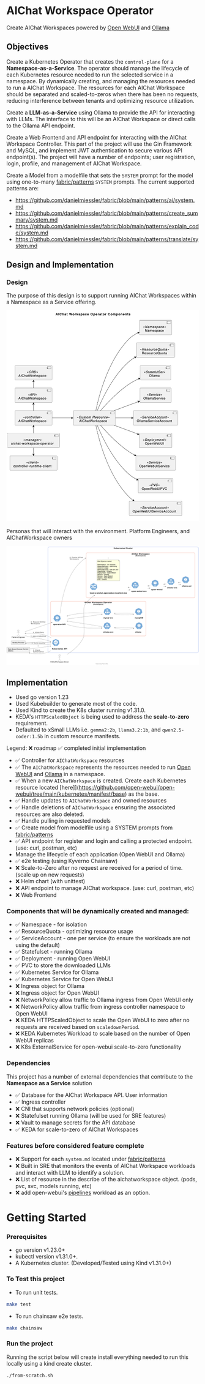 # AIChat Workspace Operator

Create AIChat Workspaces powered by [Open WebUI](https://openwebui.com/) and [Ollama](https://ollama.com/)

## Objectives

Create a Kubernetes Operator that creates the `control-plane` for a **Namespace-as-a-Service**. The operator should manage the lifecycle of each Kubernetes resource needed to run the selected service in a namespace. By dynamically creating, and managing the resources needed to run a AIChat Workspace. The resources for each AIChat Workspace should be separated and scaled-to-zeros when there has been no requests, reducing interference between tenants and optimizing resource utilization.

Create a **LLM-as-a-Service** using Ollama to provide the API for interacting with LLMs. The interface to this will be an AIChat Workspace or direct calls to the Ollama API endpoint.

Create a Web Frontend and API endpoint for interacting with the AIChat Workspace Controller. This part of the project will use the Gin Framework and MySQL, and implement JWT authentication to secure various API endpoint(s). The project will have a number of endpoints; user registration, login, profile, and management of AIChat Workspace.

Create a Model from a modelfile that sets the `SYSTEM` prompt for the model using one-to-many [fabric/patterns](https://github.com/danielmiessler/fabric/tree/main/patterns) `SYSTEM` prompts. The current supported patterns are:

- https://github.com/danielmiessler/fabric/blob/main/patterns/ai/system.md
- https://github.com/danielmiessler/fabric/blob/main/patterns/create_summary/system.md
- https://github.com/danielmiessler/fabric/blob/main/patterns/explain_code/system.md
- https://github.com/danielmiessler/fabric/blob/main/patterns/translate/system.md


## Design and Implementation

### Design


The purpose of this design is to support running AIChat Workspaces within a Namespace as a Service offering.


![image](diagrams/aichatworkspace-operator-components.png)

Personas that will interact with the environment. Platform Engineers, and AIChatWorkspace owners

![image](diagrams/simple-persona-workflow.png)

## Implementation

- Used go version 1.23
- Used Kubebuilder to generate most of the code.
- Used Kind to create the K8s cluster running v1.31.0.
- KEDA's `HTTPScaledObject` is being used to address the **scale-to-zero** requirement.
- Defaulted to xSmall LLMs i.e. `gemma2:2b`, `llama3.2:1b`, and `qwen2.5-coder:1.5b` in custom resource manifests. 

Legend: ❌ roadmap ✅ completed initial implementation

- ✅ Controller for `AIChatWorkspace` resources
- ✅ The `AIChatWorkspace` represents the resources needed to run [Open WebUI](https://openwebui.com/) and [Ollama](https://ollama.com/) in a namespace.
- ✅ When a new `AIChatWorkspace` is created. Create each Kubernetes resource located [here]](https://github.com/open-webui/open-webui/tree/main/kubernetes/manifest/base) as the base.
- ✅ Handle updates to `AIChatWorkspace` and owned resources
- ✅ Handle deletions of `AIChatWorkspace` ensuring the associated resources are also deleted.
- ✅ Handle pulling in requested models
- ✅ Create model from modelfile using a SYSTEM prompts from [fabric/patterns](https://github.com/danielmiessler/fabric/tree/main/patterns)
- ✅ API endpoint for register and login and calling a protected endpoint. (use: curl, postman, etc)
- Manage the lifecycle of each application (Open WebUI and Ollama)
- ✅ e2e testing (using Kyverno Chainsaw)
- ❌ Scale-to-Zero after no request are received for a period of time. (scale up on new requests)
- ❌ Helm chart (with unittest)
- ❌ API endpoint to manage AIChat workspace. (use: curl, postman, etc)
- ❌ Web Frontend

### Components that will be dynamically created and managed:

* ✅ Namespace - for isolation
* ✅ ResourceQuota - optimizing resource usage
* ✅ ServiceAccount - one per service (to ensure the workloads are not using the default)
* ✅ Statefulset - running Ollama
* ✅ Deployment - running Open WebUI
* ✅ PVC to store the downloaded LLMs
* ✅ Kubernetes Service for Ollama
* ✅ Kubernetes Service for Open WebUI
* ❌ Ingress object for Ollama
* ❌ Ingress object for Open WebUI
* ❌ NetworkPolicy allow traffic to Ollama ingress from Open WebUI only
* ❌ NetworkPolicy allow traffic from ingress controller namespace to Open WebUI
* ❌ KEDA HTTPScaledObject to scale the Open WebUI to zero after no requests are received based on `scaledownPeriod`.
* ❌ KEDA Kubernetes Workload to scale based on the number of Open WebUI replicas
* ❌ K8s ExternalService for open-webui scale-to-zero functionality

### Dependencies

This project has a number of external dependencies that contribute to the **Namespace as a Service** solution

* ✅ Database for the AIChat Workspace API. User information
* ✅ Ingress controller
* ❌ CNI that supports network policies (optional)
* ❌ Statefulset running Ollama (will be used for SRE features)
* ❌ Vault to manage secrets for the API database
* ✅ KEDA for scale-to-zero of AIChat Workspaces

### Features before considered feature complete

* ❌ Support for each `system.md` located under [fabric/patterns](https://github.com/danielmiessler/fabric/tree/main/patterns)
* ❌ Built in SRE that monitors the events of AIChat Workspace workloads and interact with LLM to identify a solution.
* ❌ List of resource in the describe of the aichatworkspace object. (pods, pvc, svc, models running, etc)
* ❌ add open-webui's [pipelines](https://github.com/open-webui/pipelines) workload as an option.

# Getting Started

### Prerequisites
- go version v1.23.0+
- kubectl version v1.31.0+.
- A Kubernetes cluster. (Developed/Tested using Kind v1.31.0+)


### To Test this project

* To run unit tests.

```sh
make test
```

* To run chainsaw e2e tests.

```sh
make chainsaw
```

### Run the project

Running the script below will create install everything needed to run this locally using a kind create cluster.

```sh
./from-scratch.sh
```